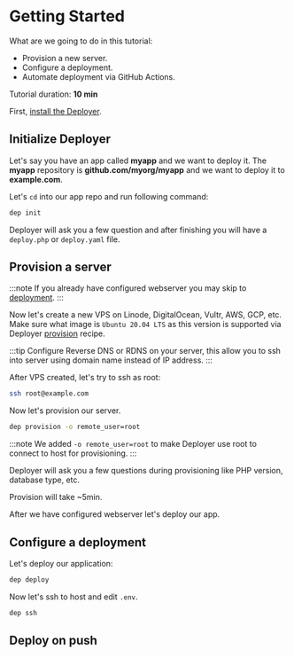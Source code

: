 # Getting Started

What are we going to do in this tutorial:
- Provision a new server.
- Configure a deployment.
- Automate deployment via GitHub Actions.

Tutorial duration: **10 min**

First, [install the Deployer](installation.md).

## Initialize Deployer

Let's say you have an app called **myapp** and we want to deploy it. The 
**myapp** repository is **github.com/myorg/myapp** and we want to deploy it to
**example.com**.

Let's `cd` into our app repo and run following command:

```bash
dep init
```

Deployer will ask you a few question and after finishing you will have a 
`deploy.php` or `deploy.yaml` file.

## Provision a server

:::note
If you already have configured webserver you may skip to 
[deployment](#configure-a-deployment).
:::

Now let's create a new VPS on Linode, DigitalOcean, Vultr, AWS, GCP, etc. 
Make sure what image is `Ubuntu 20.04 LTS` as this version is supported via 
Deployer [provision](recipe/provision.md) recipe.

:::tip
Configure Reverse DNS or RDNS on your server, this allow you to ssh into server 
using domain name instead of IP address. 
:::

After VPS created, let's try to ssh as root:
```bash
ssh root@example.com
```

Now let's provision our server.

```bash
dep provision -o remote_user=root
```

:::note
We added `-o remote_user=root` to make Deployer use root to connect to host for
provisioning.
:::

Deployer will ask you a few questions during provisioning like PHP version, 
database type, etc.

Provision will take ~5min. 

After we have configured webserver let's deploy our 
app.

## Configure a deployment

Let's deploy our application:
```bash
dep deploy
```

Now let's ssh to host and edit `.env`.

```bash
dep ssh
```


## Deploy on push
